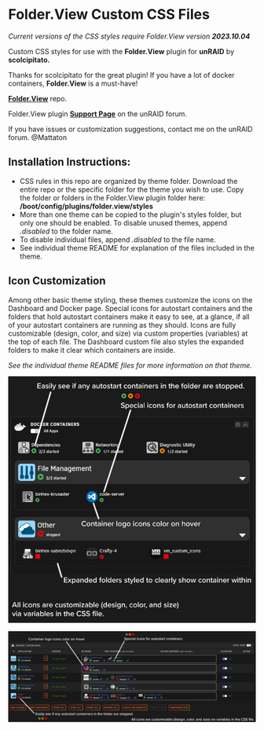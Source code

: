 # Folder.View Custom CSS Files

_Current versions of the CSS styles require Folder.View version **2023.10.04**_

Custom CSS styles for use with the **Folder.View** plugin for **unRAID** by **scolcipitato.**

Thanks for scolcipitato for the great plugin! If you have a lot of docker containers, **Folder.View** is a must-have!

**[Folder.View](https://github.com/scolcipitato/folder.view/tree/main)** repo.

Folder.View plugin **[Support Page](https://forums.unraid.net/topic/142782-plugin-folderview/)** on the unRAID forum.

If you have issues or customization suggestions, contact me on the unRAID forum. @Mattaton

## Installation Instructions:

- CSS rules in this repo are organized by theme folder. Download the entire repo or the specific folder for the theme you wish to use. Copy the folder or folders in the Folder.View plugin folder here: **/boot/config/plugins/folder.view/styles**
- More than one theme can be copied to the plugin's styles folder, but only one should be enabled. To disable unused themes, append _.disabled_ to the folder name.
- To disable individual files, append _.disabled_ to the file name.
- See individual theme README for explanation of the files included in the theme.

## Icon Customization

Among other basic theme styling, these themes customize the icons on the Dashboard and Docker page. Special icons for autostart containers and the folders that hold autostart containers make it easy to see, at a glance, if all of your autostart containers are running as they should.
Icons are fully customizable (design, color, and size) via custom properties (variables) at the top of each file.
The Dashboard custom file also styles the expanded folders to make it clear which containers are inside.

_See the individual theme README files for more information on that theme._

![Dashboard](Dashboard.png?raw=true "Title")

![Docker Page](Docker.png?raw=true "Title")
